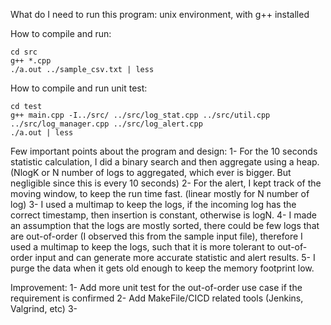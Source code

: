 What do I need to run this program: unix environment, with g++ installed

How to compile and run:
```
cd src
g++ *.cpp
./a.out ../sample_csv.txt | less
```

How to compile and run unit test:
```
cd test
g++ main.cpp -I../src/ ../src/log_stat.cpp ../src/util.cpp ../src/log_manager.cpp ../src/log_alert.cpp
./a.out | less
```

Few important points about the program and design:
1- For the 10 seconds statistic calculation, I did a binary search and then aggregate using a heap. (NlogK or N number of logs to aggregated, which ever is bigger. But negligible since this is every 10 seconds)
2- For the alert, I kept track of the moving window, to keep the run time fast. (linear mostly for N number of log)
3- I used a multimap to keep the logs, if the incoming log has the correct timestamp, then insertion is constant, otherwise is logN. 
4- I made an assumption that the logs are mostly sorted, there could be few logs that are out-of-order (I observed this from the sample input file), therefore I used a multimap to keep the logs, such that it is more tolerant to out-of-order input and can generate more accurate statistic and alert results.
5- I purge the data when it gets old enough to keep the memory footprint low.


Improvement:
1- Add more unit test for the out-of-order use case if the requirement is confirmed
2- Add MakeFile/CICD related tools (Jenkins, Valgrind, etc)
3- 
